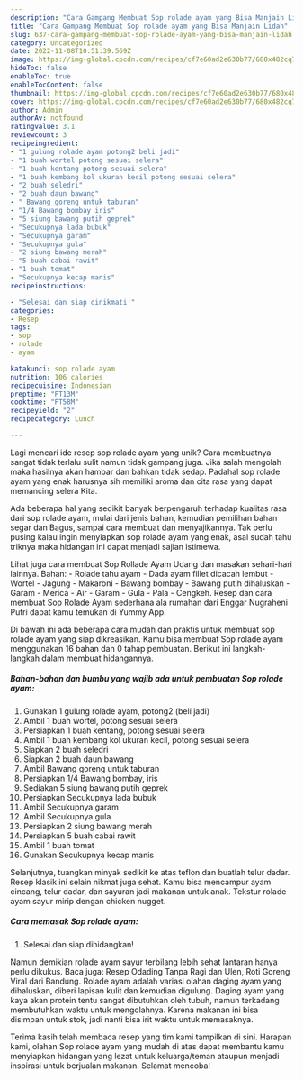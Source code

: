 ```yaml
---
description: "Cara Gampang Membuat Sop rolade ayam yang Bisa Manjain Lidah"
title: "Cara Gampang Membuat Sop rolade ayam yang Bisa Manjain Lidah"
slug: 637-cara-gampang-membuat-sop-rolade-ayam-yang-bisa-manjain-lidah
category: Uncategorized
date: 2022-11-08T10:51:39.569Z
image: https://img-global.cpcdn.com/recipes/cf7e60ad2e630b77/680x482cq70/sop-rolade-ayam-foto-resep-utama.jpg
hideToc: false
enableToc: true
enableTocContent: false
thumbnail: https://img-global.cpcdn.com/recipes/cf7e60ad2e630b77/680x482cq70/sop-rolade-ayam-foto-resep-utama.jpg
cover: https://img-global.cpcdn.com/recipes/cf7e60ad2e630b77/680x482cq70/sop-rolade-ayam-foto-resep-utama.jpg
author: Admin
authorAv: notfound
ratingvalue: 3.1
reviewcount: 3
recipeingredient:
- "1 gulung rolade ayam potong2 beli jadi"
- "1 buah wortel potong sesuai selera"
- "1 buah kentang potong sesuai selera"
- "1 buah kembang kol ukuran kecil potong sesuai selera"
- "2 buah seledri"
- "2 buah daun bawang"
- " Bawang goreng untuk taburan"
- "1/4 Bawang bombay iris"
- "5 siung bawang putih geprek"
- "Secukupnya lada bubuk"
- "Secukupnya garam"
- "Secukupnya gula"
- "2 siung bawang merah"
- "5 buah cabai rawit"
- "1 buah tomat"
- "Secukupnya kecap manis"
recipeinstructions:

- "Selesai dan siap dinikmati!"
categories:
- Resep
tags:
- sop
- rolade
- ayam

katakunci: sop rolade ayam 
nutrition: 106 calories
recipecuisine: Indonesian
preptime: "PT13M"
cooktime: "PT58M"
recipeyield: "2"
recipecategory: Lunch

---
```





Lagi mencari ide resep sop rolade ayam yang unik? Cara membuatnya sangat tidak terlalu sulit namun tidak gampang juga. Jika salah mengolah maka hasilnya akan hambar dan bahkan tidak sedap. Padahal sop rolade ayam yang enak harusnya sih memiliki aroma dan cita rasa yang dapat memancing selera Kita.





Ada beberapa hal yang sedikit banyak berpengaruh terhadap kualitas rasa dari sop rolade ayam, mulai dari jenis bahan, kemudian pemilihan bahan segar dan Bagus, sampai cara membuat dan menyajikannya. Tak perlu pusing kalau ingin menyiapkan sop rolade ayam yang enak,      asal sudah tahu triknya maka hidangan ini dapat menjadi sajian istimewa.














Lihat juga cara membuat Sop Rollade Ayam Udang dan masakan sehari-hari lainnya. Bahan: - Rolade tahu ayam - Dada ayam fillet dicacah lembut - Wortel - Jagung - Makaroni - Bawang bombay - Bawang putih dihaluskan - Garam - Merica - Air - Garam - Gula - Pala - Cengkeh. Resep dan cara membuat Sop Rolade Ayam sederhana ala rumahan dari Enggar Nugraheni Putri dapat kamu temukan di Yummy App.






Di bawah ini ada beberapa cara mudah dan praktis untuk membuat sop rolade ayam yang siap dikreasikan. Kamu bisa membuat Sop rolade ayam menggunakan 16 bahan dan 0 tahap pembuatan. Berikut ini langkah-langkah dalam membuat hidangannya.

<!--inarticleads1-->

##### Bahan-bahan dan bumbu yang wajib ada untuk pembuatan Sop rolade ayam:

1. Gunakan 1 gulung rolade ayam, potong2 (beli jadi)
1. Ambil 1 buah wortel, potong sesuai selera
1. Persiapkan 1 buah kentang, potong sesuai selera
1. Ambil 1 buah kembang kol ukuran kecil, potong sesuai selera
1. Siapkan 2 buah seledri
1. Siapkan 2 buah daun bawang
1. Ambil  Bawang goreng untuk taburan
1. Persiapkan 1/4 Bawang bombay, iris
1. Sediakan 5 siung bawang putih geprek
1. Persiapkan Secukupnya lada bubuk
1. Ambil Secukupnya garam
1. Ambil Secukupnya gula
1. Persiapkan 2 siung bawang merah
1. Persiapkan 5 buah cabai rawit
1. Ambil 1 buah tomat
1. Gunakan Secukupnya kecap manis


Selanjutnya, tuangkan minyak sedikit ke atas teflon dan buatlah telur dadar. Resep klasik ini selain nikmat juga sehat. Kamu bisa mencampur ayam cincang, telur dadar, dan sayuran jadi makanan untuk anak. Tekstur rolade ayam sayur mirip dengan chicken nugget. 

<!--inarticleads2-->

##### Cara memasak Sop rolade ayam:


1. Selesai dan siap dihidangkan!

Namun demikian rolade ayam sayur terbilang lebih sehat lantaran hanya perlu dikukus. Baca juga: Resep Odading Tanpa Ragi dan Ulen, Roti Goreng Viral dari Bandung. Rolade ayam adalah variasi olahan daging ayam yang dihaluskan, diberi lapisan kulit dan kemudian digulung. Daging ayam yang kaya akan protein tentu sangat dibutuhkan oleh tubuh, namun terkadang membutuhkan waktu untuk mengolahnya. Karena makanan ini bisa disimpan untuk stok, jadi nanti bisa irit waktu untuk memasaknya. 

Terima kasih telah membaca resep yang tim kami tampilkan di sini. Harapan kami, olahan Sop rolade ayam yang mudah di atas dapat membantu kamu menyiapkan hidangan yang lezat untuk keluarga/teman ataupun menjadi inspirasi untuk berjualan makanan. Selamat mencoba!
